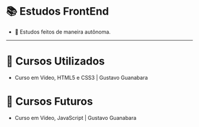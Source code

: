# 📚 Estudos FrontEnd

- 💼 Estudos feitos de maneira autônoma.

---

# 📄 Cursos Utilizados

- Curso em Vídeo, HTML5 e CSS3 | Gustavo Guanabara

# 📄 Cursos Futuros

- Curso em Vídeo, JavaScript | Gustavo Guanabara